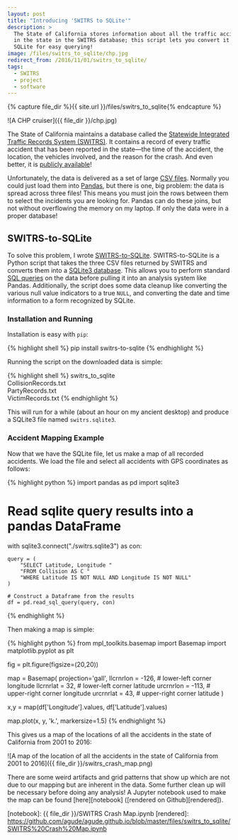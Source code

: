 ```yaml
---
layout: post
title: "Introducing 'SWITRS to SQLite'"
description: >
  The State of California stores information about all the traffic accidents
  in the state in the SWITRS database; this script lets you convert it to
  SQLite for easy querying!
image: /files/switrs_to_sqlite/chp.jpg
redirect_from: /2016/11/01/switrs_to_sqlite/
tags:
  - SWITRS
  - project
  - software
---
```


{% capture file_dir %}{{ site.url }}/files/switrs_to_sqlite{% endcapture %}

![A CHP cruiser]({{ file_dir }}/chp.jpg)

The State of California maintains a database called the [Statewide Integrated
Traffic Records System (SWITRS)][switrs]. It contains a record of every
traffic accident that has been reported in the state—the time of the accident,
the location, the vehicles involved, and the reason for the crash. And even
better, it is [publicly available][data]!

[switrs]: http://iswitrs.chp.ca.gov/Reports/jsp/userLogin.jsp
[data]: https://github.com/agude/SWITRS-to-SQLite/blob/master/requesting_data.md

Unfortunately, the data is delivered as a set of large [CSV files][csv].
Normally you could just load them into [Pandas][pandas], but there is one, big
problem: the data is spread across three files! This means you must join the
rows between them to select the incidents you are looking for. Pandas can do
these joins, but not without overflowing the memory on my laptop. If only the
data were in a proper database!

[csv]: https://en.wikipedia.org/wiki/Comma-separated_values
[pandas]: http://pandas.pydata.org/

## SWITRS-to-SQLite

To solve this problem, I wrote [SWITRS-to-SQLite][s2s]. SWITRS-to-SQLite is a
Python script that takes the three CSV files returned by SWITRS and converts
them into a [SQLite3 database][sqlite]. This allows you to perform standard
[SQL queries][sql] on the data before pulling it into an analysis system like
Pandas. Additionally, the script does some data cleanup like converting the
various null value indicators to a true `NULL`, and converting the date and
time information to a form recognized by SQLite.

[s2s]: https://github.com/agude/SWITRS-to-SQLite
[sqlite]: https://sqlite.org/
[sql]: https://en.wikipedia.org/wiki/SQL

### Installation and Running

Installation is easy with `pip`:

{% highlight shell %}
pip install switrs-to-sqlite
{% endhighlight %}

Running the script on the downloaded data is simple:

{% highlight shell %}
switrs_to_sqlite \
CollisionRecords.txt \
PartyRecords.txt \
VictimRecords.txt
{% endhighlight %}

This will run for a while (about an hour on my ancient desktop) and produce a
SQLite3 file named `switrs.sqlite3`.

### Accident Mapping Example

Now that we have the SQLite file, let us make a map of all recorded accidents.
We load the file and select all accidents with GPS coordinates as follows:

{% highlight python %}
import pandas as pd
import sqlite3

# Read sqlite query results into a pandas DataFrame
with sqlite3.connect("./switrs.sqlite3") as con:

    query = (
        "SELECT Latitude, Longitude "
        "FROM Collision AS C "
        "WHERE Latitude IS NOT NULL AND Longitude IS NOT NULL"
    )

    # Construct a Dataframe from the results
    df = pd.read_sql_query(query, con)
{% endhighlight %}

Then making a map is simple:

{% highlight python %}
from mpl_toolkits.basemap import Basemap
import matplotlib.pyplot as plt

fig = plt.figure(figsize=(20,20))

map = Basemap(
    projection='gall',
    llcrnrlon = -126,   # lower-left corner longitude
    llcrnrlat = 32,     # lower-left corner latitude
    urcrnrlon = -113,   # upper-right corner longitude
    urcrnrlat = 43,     # upper-right corner latitude
)

x,y = map(df['Longitude'].values, df['Latitude'].values)

map.plot(x, y, 'k.', markersize=1.5)
{% endhighlight %}

This gives us a map of the locations of all the accidents in the state of
California from 2001 to 2016:

![A map of the location of all the accidents in the state of California from
2001 to 2016]({{ file_dir }}/switrs_crash_map.png)

There are some weird artifacts and grid patterns that show up which are not
due to our mapping but are inherent in the data. Some further clean up will be
necessary before doing any analysis! A Jupyter notebook used to make the map
can be found [here][notebook] ([rendered on Github][rendered]).

[notebook]: {{ file_dir }}/SWITRS Crash Map.ipynb
[rendered]: https://github.com/agude/agude.github.io/blob/master/files/switrs_to_sqlite/SWITRS%20Crash%20Map.ipynb
